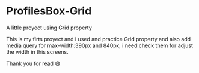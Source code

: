 # ProfilesBox-Grid
A little proyect using Grid property


This is my firts proyect and i used and practice Grid property and also add media query for max-width:390px and 840px, i need check them for adjust the width in this screens.

Thank you for read 😄
